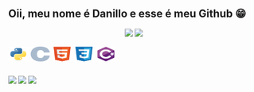 ## Oii, meu nome é Danillo e esse é meu Github 😁


<div align="center">
  
  <img  width="46%" src="https://github-readme-stats.vercel.app/api?username=dan-august0&show_icons=true&border_color=292929&theme=shadow_redl&bg_color=00000000&title_color=a11d1d&icon_color=ff1a1a&text_color=858585" />
  <img width="50%" src="https://github-readme-stats.vercel.app/api/top-langs/?username=dan-august0&border_color=292929&layout=compact&theme=shadow_red&bg_color=00000000&title_color=a11d1d&text_color=858585" />
</div>

<div style="display: inline_block"><br> 

  <img align="center"  height="30" width="40" src="https://raw.githubusercontent.com/devicons/devicon/master/icons/python/python-original.svg">
  <img align="center"  height="30" width="40" src="https://raw.githubusercontent.com/devicons/devicon/master/icons/c/c-original.svg">       
  <img align="center"  height="30" width="40" src="https://raw.githubusercontent.com/devicons/devicon/master/icons/html5/html5-original.svg">
  <img align="center"  height="30" width="40" src="https://raw.githubusercontent.com/devicons/devicon/master/icons/css3/css3-original.svg">
  <img align="center"  height="30" width="40" src="https://raw.githubusercontent.com/devicons/devicon/master/icons/csharp/csharp-original.svg">
</div>

##

<div> 
  <a href="https://www.instagram.com/__augustt0" target="_blank"><img src="https://img.shields.io/badge/-Instagram-%23E4405F?style=for-the-badge&logo=instagram&logoColor=white" target="_blank"></a>
  <a href = "mailto: danilloaugusto568@gmail.com"><img src="https://img.shields.io/badge/-Gmail-%23333?style=for-the-badge&logo=gmail&logoColor=white" target="_blank"></a>
  <a href="https://www.linkedin.com/in/danillo-augusto-6b639837a" target="_blank"><img src="https://img.shields.io/badge/-LinkedIn-%230077B5?style=for-the-badge&logo=linkedin&logoColor=white" target="_blank"></a> 
  
</div>
